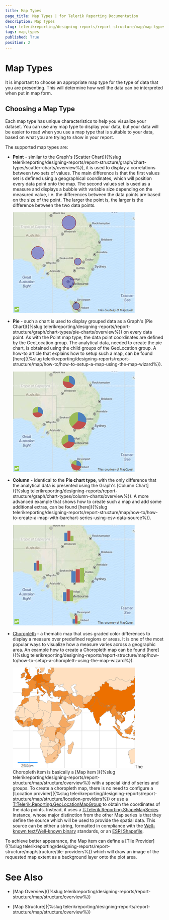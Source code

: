 ```yaml
---
title: Map Types
page_title: Map Types | for Telerik Reporting Documentation
description: Map Types
slug: telerikreporting/designing-reports/report-structure/map/map-types
tags: map,types
published: True
position: 2
---
```


# Map Types



It is important to choose an appropriate map type for the type of data that you are presenting. This will determine how well the data can be interpreted when put in map form.

## Choosing a Map Type

Each map type has unique characteristics to help you visualize your dataset. You can use any map type to
          display your data, but your data will be easier to read when you use a map type that is suitable to your data,
          based on what you are trying to show in your report.
        

The supported map types are:
        

* __Point__ - similar to the Graph's [Scatter Chart]({%slug telerikreporting/designing-reports/report-structure/graph/chart-types/scatter-charts/overview%}),
              it is used to display a correlations between two sets of values.
              The main difference is that the first values set is defined using a geographical coordinates, which will position every data point onto the map.
              The second values set is used as a measure and displays a bubble with variable size depending on the measured value, i.e. 
              the differences between the data points are based on the size of the point. The larger the point is, 
              the larger is the difference between the two data points.
              
  ![Map Point Chart](images/Map/MapPointChart.png)

* __Pie__ - such a chart is used to display grouped data as a Graph's
              [Pie Chart]({%slug telerikreporting/designing-reports/report-structure/graph/chart-types/pie-charts/overview%}) on every data point. As with the Point map type, the data point
              coordinates are defined by the GeoLocation group. The analytical data, needed to create the pie chart, is obtained using the child groups
              of the GeoLocation group. A how-to article that explains how to setup such a map, can be found
              [here]({%slug telerikreporting/designing-reports/report-structure/map/how-to/how-to-setup-a-map-using-the-map-wizard%}).
              
  ![Map Pie Chart](images/Map/MapPieChart.png)

* __Column__ - identical to the __Pie chart type__, with the only difference that the analytical
              data is presented using the Graph's [Column Chart]({%slug telerikreporting/designing-reports/report-structure/graph/chart-types/column-charts/overview%}). A more advanced example
              that shows how to create such a map and add some additional extras, can be found
              [here]({%slug telerikreporting/designing-reports/report-structure/map/how-to/how-to-create-a-map-with-barchart-series-using-csv-data-source%}).
              
  ![Map Column Chart](images/Map/MapColumnChart.png)

* [Choropleth](http://en.wikipedia.org/wiki/Choropleth_map)
               - a thematic map that uses graded color differences to display a
              measure over predefined regions or areas. It is one of the most popular ways to visualize how a measure varies across
              a geographic area. An example how to create a Choropleth map can be found 
              [here]({%slug telerikreporting/designing-reports/report-structure/map/how-to/how-to-setup-a-choropleth-using-the-map-wizard%}).
            
  ![Choropleth Chart Type](images/Map/Choropleth/Choropleth_ChartType.png)The Choropleth item is basically a [Map item ]({%slug telerikreporting/designing-reports/report-structure/map/structure/overview%}) with a special kind of series and groups.
              To create a choropleth map, there is no need to configure a [Location provider]({%slug telerikreporting/designing-reports/report-structure/map/structure/location-providers%})
              or use a [T:Telerik.Reporting.GeoLocationMapGroup]() to obtain the coordinates of the data points.
              Instead, it uses a [T:Telerik.Reporting.ShapeMapSeries]() instance, whose major distinction from the
              other Map series is that they define the source which will be used to provide the spatial data. This source can be either a string, formatted
              in compliance with the
              [Well-known text/Well-known binary](http://en.wikipedia.org/wiki/Well-known_text)
              standards, or an
              [ESRI Shapefile](http://en.wikipedia.org/wiki/Shapefile).
            



To achieve better appearance, the Map item can define a [Tile Provider]({%slug telerikreporting/designing-reports/report-structure/map/structure/tile-providers%}) which will
          draw an image of the requested map extent as a background layer onto the plot area.
        

# See Also


 * [Map Overview]({%slug telerikreporting/designing-reports/report-structure/map/structure/overview%})

 * [Map Structure]({%slug telerikreporting/designing-reports/report-structure/map/structure/overview%})
